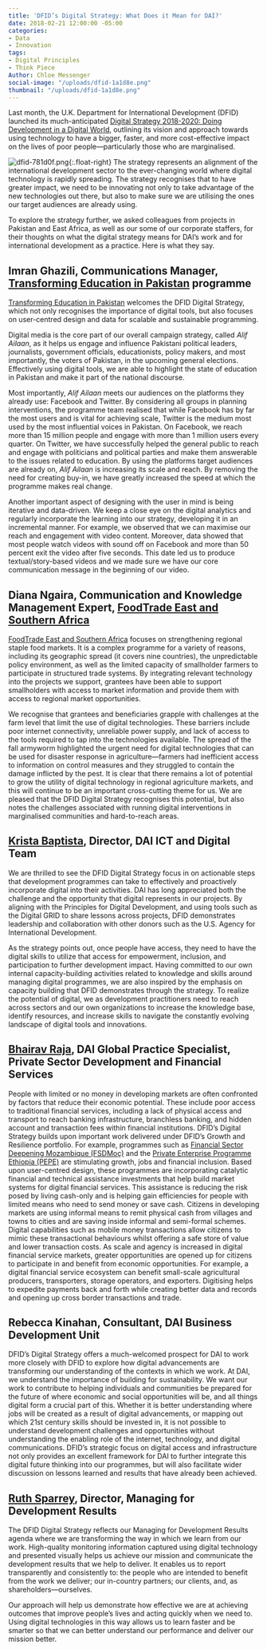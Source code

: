 ```yaml
---
title: 'DFID’s Digital Strategy: What Does it Mean for DAI?'
date: 2018-02-21 12:00:00 -05:00
categories:
- Data
- Innovation
tags:
- Digital Principles
- Think Piece
Author: Chloe Messenger
social-image: "/uploads/dfid-1a1d8e.png"
thumbnail: "/uploads/dfid-1a1d8e.png"
---
```


Last month, the U.K. Department for International Development (DFID) launched its much-anticipated [Digital Strategy 2018-2020: Doing Development in a Digital World](https://www.gov.uk/government/publications/dfid-digital-strategy-2018-to-2020-doing-development-in-a-digital-world), outlining its vision and approach towards using technology to have a bigger, faster, and more cost-effective impact on the lives of poor people—particularly those who are marginalised.

<!--more-->

![dfid-781d0f.png](/uploads/dfid-781d0f.png){:.float-right}
The strategy represents an alignment of the international development sector to the ever-changing world where digital technology is rapidly spreading. The strategy recognises that to have greater impact, we need to be innovating not only to take advantage of the new technologies out there, but also to make sure we are utilising the ones our target audiences are already using.

To explore the strategy further, we asked colleagues from projects in Pakistan and East Africa, as well as our some of our corporate staffers, for their thoughts on what the digital strategy means for DAI’s work and for international development as a practice. Here is what they say.

## Imran Ghazili, Communications Manager, [Transforming Education in Pakistan](https://www.dai.com/our-work/projects/pakistan-transforming-education-pakistan-tep) programme

[Transforming Education in Pakistan](http://www.alifailaan.pk/) welcomes the DFID Digital Strategy, which not only recognises the importance of digital tools, but also focuses on user-centred design and data for scalable and sustainable programming.

Digital media is the core part of our overall campaign strategy, called *Alif Ailaan*, as it helps us engage and influence Pakistani political leaders, journalists, government officials, educationists, policy makers, and most importantly, the voters of Pakistan, in the upcoming general elections. Effectively using digital tools, we are able to highlight the state of education in Pakistan and make it part of the national discourse.

Most importantly, *Alif Ailaan* meets our audiences on the platforms they already use: Facebook and Twitter. By considering all groups in planning interventions, the programme team realised that while Facebook has by far the most users and is vital for achieving scale, Twitter is the medium most used by the most influential voices in Pakistan. On Facebook, we reach more than 15 million people and engage with more than 1 million users every quarter. On Twitter, we have successfully helped the general public to reach and engage with politicians and political parties and make them answerable to the issues related to education. By using the platforms target audiences are already on, *Alif Ailaan* is increasing its scale and reach. By removing the need for creating buy-in, we have greatly increased the speed at which the programme makes real change.

Another important aspect of designing with the user in mind is being iterative and data-driven. We keep a close eye on the digital analytics and regularly incorporate the learning into our strategy, developing it in an incremental manner. For example, we observed that we can maximise our reach and engagement with video content. Moreover, data showed that most people watch videos with sound off on Facebook and more than 50 percent exit the video after five seconds. This date led us to produce textual/story-based videos and we made sure we have our core communication message in the beginning of our video.

## Diana Ngaira, Communication and Knowledge Management Expert, [FoodTrade East and Southern Africa](https://www.dai.com/our-work/projects/east-and-southern-africa-foodtrade-esa)

[FoodTrade East and Southern Africa](http://foodtradeesa.com/) focuses on strengthening regional staple food markets. It is a complex programme for a variety of reasons, including its geographic spread (it covers nine countries), the unpredictable policy environment, as well as the limited capacity of smallholder farmers to participate in structured trade systems. By integrating relevant technology into the projects we support, grantees have been able to support smallholders with access to market information and provide them with access to regional market opportunities.

We recognise that grantees and beneficiaries grapple with challenges at the farm level that limit the use of digital technologies. These barriers include poor internet connectivity, unreliable power supply, and lack of access to the tools required to tap into the technologies available. The spread of the fall armyworm highlighted the urgent need for digital technologies that can be used for disaster response in agriculture—farmers had inefficient access to information on control measures and they struggled to contain the damage inflicted by the pest. It is clear that there remains a lot of potential to grow the utility of digital technology in regional agriculture markets, and this will continue to be an important cross-cutting theme for us. We are pleased that the DFID Digital Strategy recognises this potential, but also notes the challenges associated with running digital interventions in marginalised communities and hard-to-reach areas.

## [Krista Baptista](https://www.dai.com/who-we-are/our-team/krista-baptista), Director, DAI ICT and Digital Team

We are thrilled to see the DFID Digital Strategy focus in on actionable steps that development programmes can take to effectively and proactively incorporate digital into their activities. DAI has long appreciated both the challenge and the opportunity that digital represents in our projects. By aligning with the Principles for Digital Development, and using tools such as the Digital GRID to share lessons across projects, DFID demonstrates leadership and collaboration with other donors such as the U.S. Agency for International Development.

As the strategy points out, once people have access, they need to have the digital skills to utilize that access for empowerment, inclusion, and participation to further development impact. Having committed to our own internal capacity-building activities related to knowledge and skills around managing digital programmes, we are also inspired by the emphasis on capacity building that DFID demonstrates through the strategy. To realize the potential of digital, we as development practitioners need to reach across sectors and our own organizations to increase the knowledge base, identify resources, and increase skills to navigate the constantly evolving landscape of digital tools and innovations.

## [Bhairav Raja](https://www.dai.com/who-we-are/our-team/bhairav-raja), DAI Global Practice Specialist, Private Sector Development and Financial Services

People with limited or no money in developing markets are often confronted by factors that reduce their economic potential. These include poor access to traditional financial services, including a lack of physical access and transport to reach banking infrastructure, branchless banking, and hidden account and transaction fees within financial institutions. DFID’s Digital Strategy builds upon important work delivered under DFID’s Growth and Resilience portfolio. For example, programmes such as [Financial Sector Deepening Mozambique (FSDMoç)](http://fsdmoc.com/) and the [Private Enterprise Programme Ethiopia (PEPE)](https://www.dai.com/our-work/projects/ethiopia-private-enterprise-programme-ethiopia-pepe) are stimulating growth, jobs and financial inclusion. Based upon user-centred design, these programmes are incorporating catalytic financial and technical assistance investments that help build market systems for digital financial services. This assistance is reducing the risk posed by living cash-only and is helping gain efficiencies for people with limited means who need to send money or save cash. Citizens in developing markets are using informal means to remit physical cash from villages and towns to cities and are saving inside informal and semi-formal schemes. Digital capabilities such as mobile money transactions allow citizens to mimic these transactional behaviours whilst offering a safe store of value and lower transaction costs. As scale and agency is increased in digital financial service markets, greater opportunities are opened up for citizens to participate in and benefit from economic opportunities. For example, a digital financial service ecosystem can benefit small-scale agricultural producers, transporters, storage operators, and exporters. Digitising helps to expedite payments back and forth while creating better data and records and opening up cross border transactions and trade.

## Rebecca Kinahan, Consultant, DAI Business Development Unit

DFID’s Digital Strategy offers a much-welcomed prospect for DAI to work more closely with DFID to explore how digital advancements are transforming our understanding of the contexts in which we work. At DAI, we understand the importance of building for sustainability. We want our work to contribute to helping individuals and communities be prepared for the future of where economic and social opportunities will be, and all things digital form a crucial part of this. Whether it is better understanding where jobs will be created as a result of digital advancements, or mapping out which 21st century skills should be invested in, it is not possible to understand development challenges and opportunities without understanding the enabling role of the internet, technology, and digital communications. DFID’s strategic focus on digital access and infrastructure not only provides an excellent framework for DAI to further integrate this digital future thinking into our programmes, but will also facilitate wider discussion on lessons learned and results that have already been achieved.

## [Ruth Sparrey](https://www.dai.com/who-we-are/our-team/ruth-sparrey), Director, Managing for Development Results

The DFID Digital Strategy reflects our Managing for Development Results agenda where we are transforming the way in which we learn from our work. High-quality monitoring information captured using digital technology and presented visually helps us achieve our mission and communicate the development results that we help to deliver. It enables us to report transparently and consistently to: the people who are intended to benefit from the work we deliver; our in-country partners; our clients, and, as shareholders—ourselves.

Our approach will help us demonstrate how effective we are at achieving outcomes that improve people’s lives and acting quickly when we need to. Using digital technologies in this way allows us to learn faster and be smarter so that we can better understand our performance and deliver our mission better.